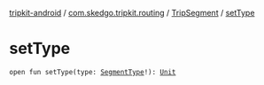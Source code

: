 [tripkit-android](../../index.md) / [com.skedgo.tripkit.routing](../index.md) / [TripSegment](index.md) / [setType](./set-type.md)

# setType

`open fun setType(type: `[`SegmentType`](../-segment-type/index.md)`!): `[`Unit`](https://kotlinlang.org/api/latest/jvm/stdlib/kotlin/-unit/index.html)